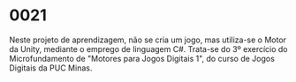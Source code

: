 # 0021
Neste projeto de aprendizagem, não se cria um jogo, mas utiliza-se o Motor da Unity, mediante o emprego de linguagem C#. Trata-se do 3º exercício do Microfundamento de "Motores para Jogos Digitais 1", do curso de Jogos Digitais da PUC Minas.
